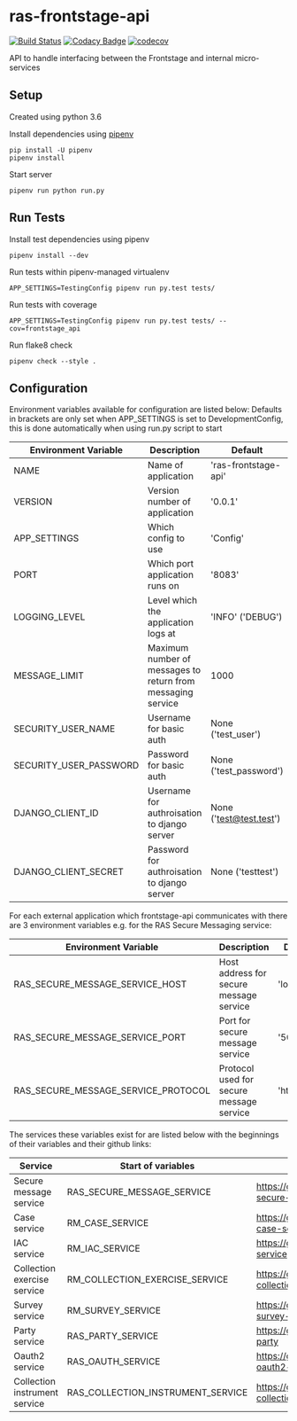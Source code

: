 # ras-frontstage-api
[![Build Status](https://travis-ci.org/ONSdigital/ras-frontstage-api.svg?branch=master)](https://travis-ci.org/ONSdigital/ras-frontstage-api)
[![Codacy Badge](https://api.codacy.com/project/badge/Grade/138de7ebc3d246a6bddabec6f9209c8a)](https://www.codacy.com/app/ONSDigital/ras-frontstage-api)
[![codecov](https://codecov.io/gh/ONSdigital/ras-frontstage-api/branch/master/graph/badge.svg)](https://codecov.io/gh/ONSdigital/ras-frontstage-api)

API to handle interfacing between the Frontstage and internal micro-services

## Setup
Created using python 3.6

Install dependencies using [pipenv](https://docs.pipenv.org/index.html)
```
pip install -U pipenv
pipenv install
```

Start server
```
pipenv run python run.py
```

## Run Tests

Install test dependencies using pipenv
```
pipenv install --dev
```

Run tests within pipenv-managed virtualenv
```
APP_SETTINGS=TestingConfig pipenv run py.test tests/
```

Run tests with coverage
```
APP_SETTINGS=TestingConfig pipenv run py.test tests/ --cov=frontstage_api
```

Run flake8 check
```
pipenv check --style .
```

## Configuration

Environment variables available for configuration are listed below:
Defaults in brackets are only set when APP_SETTINGS is set to DevelopmentConfig, this is done automatically when using run.py script to start

| Environment Variable            | Description                                     | Default
|---------------------------------|-------------------------------------------------|-------------------------------
| NAME                            | Name of application                             | 'ras-frontstage-api'
| VERSION                         | Version number of application                   | '0.0.1'
| APP_SETTINGS                    | Which config to use                             | 'Config'
| PORT                            | Which port application runs on                  | '8083'
| LOGGING_LEVEL                   | Level which the application logs at             | 'INFO' ('DEBUG')
| MESSAGE_LIMIT                   | Maximum number of messages to return from messaging service | 1000
| SECURITY_USER_NAME              | Username for basic auth                         | None ('test_user')
| SECURITY_USER_PASSWORD          | Password for basic auth                         | None ('test_password')
| DJANGO_CLIENT_ID                | Username for authroisation to django server     | None ('test@test.test')
| DJANGO_CLIENT_SECRET            | Password for authroisation to django server     | None ('testtest')

For each external application which frontstage-api communicates with there are 3 environment variables e.g. for the RAS Secure Messaging service:

| Environment Variable                | Description                              | Default
|-------------------------------------|------------------------------------------|-------------------------------
| RAS_SECURE_MESSAGE_SERVICE_HOST     | Host address for secure message service  | 'localhost'
| RAS_SECURE_MESSAGE_SERVICE_PORT     | Port for secure message service          | '5050'
| RAS_SECURE_MESSAGE_SERVICE_PROTOCOL | Protocol used for secure message service | 'http'

The services these variables exist for are listed below with the beginnings of their variables and their github links:

| Service                         | Start of variables          | Github
|---------------------------------|-----------------------------|-----------------------------
| Secure message service          | RAS_SECURE_MESSAGE_SERVICE  | https://github.com/ONSdigital/ras-secure-message
| Case service                    | RM_CASE_SERVICE             | https://github.com/ONSdigital/rm-case-service
| IAC service                     | RM_IAC_SERVICE              | https://github.com/ONSdigital/iac-service
| Collection exercise service     | RM_COLLECTION_EXERCISE_SERVICE      | https://github.com/ONSdigital/rm-collection-exercise-service
| Survey service                  | RM_SURVEY_SERVICE           | https://github.com/ONSdigital/rm-survey-service
| Party service                   | RAS_PARTY_SERVICE           | https://github.com/ONSdigital/ras-party
| Oauth2 service                  | RAS_OAUTH_SERVICE           | https://github.com/ONSdigital/django-oauth2-test
| Collection instrument service   | RAS_COLLECTION_INSTRUMENT_SERVICE | https://github.com/ONSdigital/ras-collection-instrument
